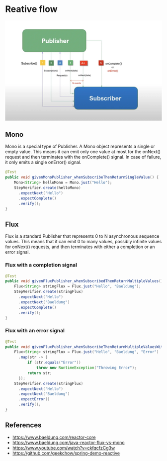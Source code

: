 # Reative flow

![Concept of Reactive flow](./Publisher-Subscriber.webp)

## Mono

Mono is a special type of Publisher. A Mono object represents a single or empty value. This means it can emit only one value at most for the onNext() request and then terminates with the onComplete() signal. In case of failure, it only emits a single onError() signal.


```java
@Test
public void givenMonoPublisher_whenSubscribeThenReturnSingleValue() {
    Mono<String> helloMono = Mono.just("Hello");
    StepVerifier.create(helloMono)
      .expectNext("Hello")
      .expectComplete()
      .verify();
}
```

## Flux

Flux is a standard Publisher that represents 0 to N asynchronous sequence values. This means that it can emit 0 to many values, possibly infinite values for onNext() requests, and then terminates with either a completion or an error signal.

### Flux with a completion signal

```java
@Test
public void givenFluxPublisher_whenSubscribedThenReturnMultipleValues() {
    Flux<String> stringFlux = Flux.just("Hello", "Baeldung");
    StepVerifier.create(stringFlux)
      .expectNext("Hello")
      .expectNext("Baeldung")
      .expectComplete()
      .verify();
}
```

### Flux with an error signal

```java
@Test
public void givenFluxPublisher_whenSubscribeThenReturnMultipleValuesWithError() {
    Flux<String> stringFlux = Flux.just("Hello", "Baeldung", "Error")
      .map(str -> {
          if (str.equals("Error"))
              throw new RuntimeException("Throwing Error");
          return str;
      });
    StepVerifier.create(stringFlux)
      .expectNext("Hello")
      .expectNext("Baeldung")
      .expectError()
      .verify();
}
```

## References

- https://www.baeldung.com/reactor-core
- https://www.baeldung.com/java-reactor-flux-vs-mono
- https://www.youtube.com/watch?v=ckfqcfzCg3w
- https://github.com/geekchow/spring-demo-reactive